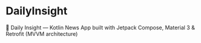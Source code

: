 # DailyInsight
📰 Daily Insight — Kotlin News App built with Jetpack Compose, Material 3 &amp; Retrofit (MVVM architecture)
